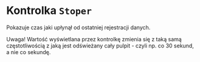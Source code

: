 # Kontrolka `Stoper`

Pokazuje czas jaki upłynął od ostatniej rejestracji danych. 

Uwaga! Wartość wyświetlana przez kontrolkę zmienia się z taką samą częstotliwością z jaką jest odświeżany cały pulpit - czyli np. co 30 sekund, a nie co sekundę.